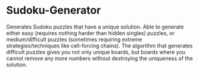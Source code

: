 # Sudoku-Generator
Generates Sudoku puzzles that have a unique solution. Able to generate either easy (requires nothing harder than hidden singles) puzzles, or medium/difficult puzzles (sometimes requiring extreme strategies/techniques like cell-forcing chains). The algorithm that generates difficult puzzles gives you not only unique boards, but boards where you cannot remove any more numbers without destroying the uniqueness of the solution.
